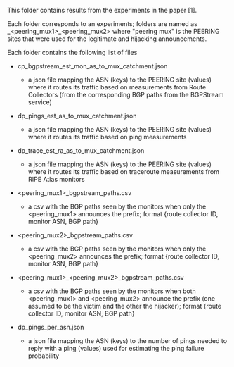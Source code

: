 This folder contains results from the experiments in the paper [1].

Each folder corresponds to an experiments; folders are named as <experiment id>\_<peering_mux1>\_<peering_mux2> where "peering mux" is the PEERING sites that were used for the legitimate and hijacking announcements. 

Each folder contains the following list of files

- cp_bgpstream_est_mon_as_to_mux_catchment.json
	- a json file mapping the ASN (keys) to the PEERING site (values) where it routes its traffic based on measurements from Route Collectors (from the corresponding BGP paths from the BGPStream service)
- dp_pings_est_as_to_mux_catchment.json
	- a json file mapping the ASN (keys) to the PEERING site (values) where it routes its traffic based on ping measurements

- dp_trace_est_ra_as_to_mux_catchment.json
	- a json file mapping the ASN (keys) to the PEERING site (values) where it routes its traffic based on traceroute measurements from RIPE Atlas monitors 
- <peering_mux1>\_bgpstream_paths.csv
	- a csv with the BGP paths seen by the monitors when only the <peering_mux1> announces the prefix; format {route collector ID, monitor ASN, BGP path}
- <peering_mux2>\_bgpstream_paths.csv
	- a csv with the BGP paths seen by the monitors when only the <peering_mux2> announces the prefix; format {route collector ID, monitor ASN, BGP path}
- <peering_mux1>\_<peering_mux2>\_bgpstream_paths.csv
	- a csv with the BGP paths seen by the monitors when both <peering_mux1> and <peering_mux2> announce the prefix (one assumed to be the victim and the other the hijacker); format {route collector ID, monitor ASN, BGP path}
- dp_pings_per_asn.json
	- a json file mapping the ASN (keys) to the number of pings needed to reply with a ping (values) used for estimating the ping failure probability
